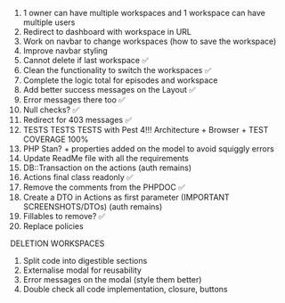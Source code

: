 1. 1 owner can have multiple workspaces and 1 workspace can have multiple users
2. Redirect to dashboard with workspace in URL
3. Work on navbar to change workspaces (how to save the workspace)
4. Improve navbar styling
5. Cannot delete if last workspace ✅
6. Clean the functionality to switch the workspaces ✅
7. Complete the logic total for episodes and workspace 
8. Add better success messages on the Layout ✅
9. Error messages there too ✅
10. Null checks? ✅
11. Redirect for 403 messages ✅
12. TESTS TESTS TESTS with Pest 4!!! Architecture + Browser + TEST COVERAGE 100%
13. PHP Stan? + properties added on the model to avoid squiggly errors
14. Update ReadMe file with all the requirements
15. DB::Transaction on the actions (auth remains)
16. Actions final class readonly ✅
17. Remove the comments from the PHPDOC ✅
18. Create a DTO in Actions as first parameter (IMPORTANT SCREENSHOTS/DTOs) (auth remains)
19. Fillables to remove? ✅
20. Replace policies


DELETION WORKSPACES
1. Split code into digestible sections
2. Externalise modal for reusability
3. Error messages on the modal (style them better)
4. Double check all code implementation, closure, buttons

